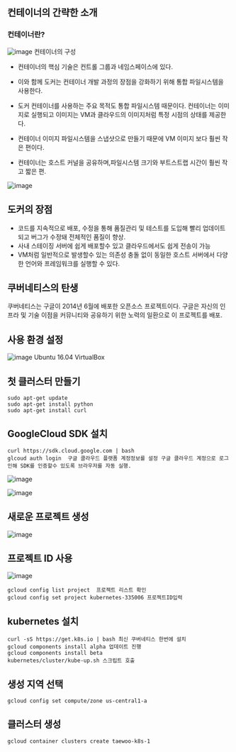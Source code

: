 ## 컨테이너의 간략한 소개

### 컨테이너란?

![image](https://user-images.githubusercontent.com/81672260/145739116-a06414dd-8ae7-4c4c-9cdf-3505a0804228.png)
컨테이너의 구성

- 컨테이너의 핵심 기술은 컨트롤 그룹과 네임스페이스에 있다.
- 이와 함께 도커는 컨테이너 개발 과정의 장점을 강화하기 위해 통합 파일시스템을 사용한다.

- 도커 컨테이너를 사용하는 주요 목적도 통합 파일시스템 때문이다. 컨테이너는 이미지로 실행되고 이미지는 VM과 클라우드의 이미지처럼 특정 시점의 상태를 제공한다.
-  컨테이너 이미지 파일시스템을 스냅샷으로 만들기 때문에 VM 이미지 보다 훨씬 작은 편이다.
-  컨테이너는 호스트 커널을 공유하며,파일시스템 크기와 부트스트랩 시간이 훨씬 작고 짧은 편.

![image](https://user-images.githubusercontent.com/81672260/145739483-d4581806-91c8-4a28-b044-1f132984cd70.png)


## 도커의 장점
- 코드를 지속적으로 배포, 수정을 통해 품질관리 및 테스트를 도입해 빨리 업데이트 되고 버그가 수정돼 전체적인 품질이 향상.
- 사내 스테이징 서버에 쉽게 배포할수 있고 클라우드에서도 쉽게 전송이 가능
- VM처럼 일반적으로 발생할수 있는 의존성 충돌 없이 동일한 호스트 서버에서 다양한 언어와 프레임워크를 실행할 수 있다.

## 쿠버네티스의 탄생
쿠버네티스는 구글이 2014년 6월에 배포한 오픈소스 프로젝트이다. 구글은 자신의 인프라 및 기술 이점을 커뮤니티와 공유하기 위한 노력의 일환으로 이 프로젝트를 배포.


## 사용 환경 설정
![image](https://user-images.githubusercontent.com/81672260/145750132-e8d0ebc6-590f-40ac-8d90-88d50362d6be.png)
Ubuntu 16.04
VirtualBox

## 첫 클러스터 만들기

```
sudo apt-get update
sudo apt-get install python
sudo apt-get install curl
```

## GoogleCloud SDK 설치

```
curl https://sdk.cloud.google.com | bash
glcoud auth login  구글 클라우드 플랫폼 계정정보를 설정 구글 클라우드 계정으로 로그인해 SDK를 인증할수 있도록 브라우저를 자동 실행.
```
![image](https://user-images.githubusercontent.com/81672260/145751735-72f46359-d150-42be-b969-03496bb0d301.png)

![image](https://user-images.githubusercontent.com/81672260/145760432-be692ae9-188d-490e-ae17-c626aa3cd372.png)

## 새로운 프로젝트 생성
![image](https://user-images.githubusercontent.com/81672260/145761235-aa09b636-b908-446d-ae79-be86f449d842.png)


## 프로젝트 ID 사용
![image](https://user-images.githubusercontent.com/81672260/145761121-3a88d8dc-7a07-45ae-b5da-627fc5cb643a.png)

```
gcloud config list project  프로젝트 리스트 확인
gcloud config set project kubernetes-335006 프로젝트ID입력
```

## kubernetes 설치

```
curl -sS https://get.k8s.io | bash 최신 쿠버네티스 한번에 설치
gcloud components install alpha 업데이트 진행
gcloud components install beta
kubernetes/cluster/kube-up.sh 스크립트 호출
```
## 생성 지역 선택
```
gcloud config set compute/zone us-central1-a
```

## 클러스터 생성
```
gcloud container clusters create taewoo-k8s-1
```

